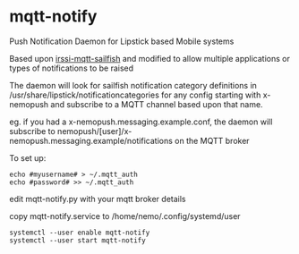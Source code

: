 # mqtt-notify
Push Notification Daemon for Lipstick based Mobile systems

Based upon [irssi-mqtt-sailfish](https://github.com/dm8tbr/irssi-mqtt-sailfish) and 
modified to allow multiple applications or types of notifications to be raised

The daemon will look for sailfish notification category definitions in 
/usr/share/lipstick/notificationcategories for any config starting with x-nemopush and 
subscribe to a MQTT channel based upon that name.

eg. if you had a x-nemopush.messaging.example.conf, the daemon will subscribe 
to nemopush/[user]/x-nemopush.messaging.example/notifications on the MQTT broker


To set up:
```
echo #myusername# > ~/.mqtt_auth
echo #password# >> ~/.mqtt_auth
```

edit mqtt-notify.py with your mqtt broker details

copy mqtt-notify.service to /home/nemo/.config/systemd/user
```
systemctl --user enable mqtt-notify
systemctl --user start mqtt-notify
``` 

